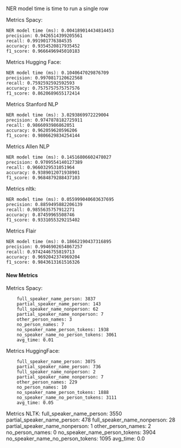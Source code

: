 NER model time is time to run a single row

Metrics Spacy:
    
    NER model time (ms): 0.004189014434814453
    precision: 0.9426514399205561
    recall: 0.991901776384535
    accuracy: 0.9354520817935452
    f1_score: 0.9666496945010183

Metrics Hugging Face:
    
    NER model time (ms): 0.1040647029876709
    precision: 0.9970817120622568
    recall: 0.7592592592592593
    accuracy: 0.7575757575757576
    f1_score: 0.8620689655172414

Metrics Stanford NLP
    
    NER model time (ms): 3.0293869972229004
    precision: 0.9747878182725911
    recall: 0.9866093986862051
    accuracy: 0.962059620596206
    f1_score: 0.9806629834254144

Metrics Allen NLP

    NER model time (ms): 0.14516806602478027
    precision: 0.9709554140127389
    recall: 0.9660329531051964
    accuracy: 0.9389012071938901
    f1_score: 0.9684879288437103

Metrics nltk:
    
    NER model time (ms): 0.055999040603637695
    precision: 0.8859495882206139
    recall: 0.9855635757912271
    accuracy: 0.87459965508746
    f1_score: 0.9331055329215402

Metrics Flair

    NER model time (ms): 0.18662190437316895
    precision: 0.9946902654867257
    recall: 0.9742446755819713
    accuracy: 0.9692042374969204
    f1_score: 0.9843613161516326


#### New Metrics

  Metrics Spacy:

        full_speaker_name_person: 3837
        partial_speaker_name_person: 143
        full_speaker_name_nonperson: 62
        partial_speaker_name_nonperson: 7
        other_person_names: 3
        no_person_names: 7
        no_speaker_name_person_tokens: 1938
        no_speaker_name_no_person_tokens: 3061
        avg_time: 0.01

Metrics HuggingFace:

        full_speaker_name_person: 3075
        partial_speaker_name_person: 736
        full_speaker_name_nonperson: 2
        partial_speaker_name_nonperson: 7
        other_person_names: 229
        no_person_names: 10
        no_speaker_name_person_tokens: 1888
        no_speaker_name_no_person_tokens: 3111
        avg_time: 0.05

 Metrics NLTK:
        full_speaker_name_person: 3550
        partial_speaker_name_person: 478
        full_speaker_name_nonperson: 28
        partial_speaker_name_nonperson: 1
        other_person_names: 2
        no_person_names: 0
        no_speaker_name_person_tokens: 3904
        no_speaker_name_no_person_tokens: 1095
        avg_time: 0.0
